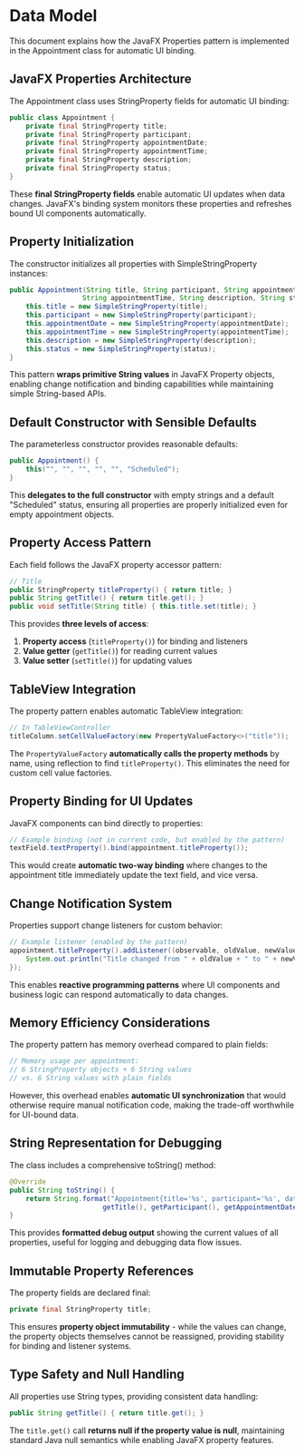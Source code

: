 # Data Model

This document explains how the JavaFX Properties pattern is implemented in the Appointment class for automatic UI binding.

## JavaFX Properties Architecture

The Appointment class uses StringProperty fields for automatic UI binding:

```java
public class Appointment {
    private final StringProperty title;
    private final StringProperty participant;
    private final StringProperty appointmentDate;
    private final StringProperty appointmentTime;
    private final StringProperty description;
    private final StringProperty status;
}
```

These **final StringProperty fields** enable automatic UI updates when data changes. JavaFX's binding system monitors these properties and refreshes bound UI components automatically.

## Property Initialization

The constructor initializes all properties with SimpleStringProperty instances:

```java
public Appointment(String title, String participant, String appointmentDate, 
                  String appointmentTime, String description, String status) {
    this.title = new SimpleStringProperty(title);
    this.participant = new SimpleStringProperty(participant);
    this.appointmentDate = new SimpleStringProperty(appointmentDate);
    this.appointmentTime = new SimpleStringProperty(appointmentTime);
    this.description = new SimpleStringProperty(description);
    this.status = new SimpleStringProperty(status);
}
```

This pattern **wraps primitive String values** in JavaFX Property objects, enabling change notification and binding capabilities while maintaining simple String-based APIs.

## Default Constructor with Sensible Defaults

The parameterless constructor provides reasonable defaults:

```java
public Appointment() {
    this("", "", "", "", "", "Scheduled");
}
```

This **delegates to the full constructor** with empty strings and a default "Scheduled" status, ensuring all properties are properly initialized even for empty appointment objects.

## Property Access Pattern

Each field follows the JavaFX property accessor pattern:

```java
// Title
public StringProperty titleProperty() { return title; }
public String getTitle() { return title.get(); }
public void setTitle(String title) { this.title.set(title); }
```

This provides **three levels of access**:
1. **Property access** (`titleProperty()`) for binding and listeners
2. **Value getter** (`getTitle()`) for reading current values
3. **Value setter** (`setTitle()`) for updating values

## TableView Integration

The property pattern enables automatic TableView integration:

```java
// In TableViewController
titleColumn.setCellValueFactory(new PropertyValueFactory<>("title"));
```

The `PropertyValueFactory` **automatically calls the property methods** by name, using reflection to find `titleProperty()`. This eliminates the need for custom cell value factories.

## Property Binding for UI Updates

JavaFX components can bind directly to properties:

```java
// Example binding (not in current code, but enabled by the pattern)
textField.textProperty().bind(appointment.titleProperty());
```

This would create **automatic two-way binding** where changes to the appointment title immediately update the text field, and vice versa.

## Change Notification System

Properties support change listeners for custom behavior:

```java
// Example listener (enabled by the pattern)
appointment.titleProperty().addListener((observable, oldValue, newValue) -> {
    System.out.println("Title changed from " + oldValue + " to " + newValue);
});
```

This enables **reactive programming patterns** where UI components and business logic can respond automatically to data changes.

## Memory Efficiency Considerations

The property pattern has memory overhead compared to plain fields:

```java
// Memory usage per appointment:
// 6 StringProperty objects + 6 String values
// vs. 6 String values with plain fields
```

However, this overhead enables **automatic UI synchronization** that would otherwise require manual notification code, making the trade-off worthwhile for UI-bound data.

## String Representation for Debugging

The class includes a comprehensive toString() method:

```java
@Override
public String toString() {
    return String.format("Appointment{title='%s', participant='%s', date='%s', time='%s', status='%s'}", 
                       getTitle(), getParticipant(), getAppointmentDate(), getAppointmentTime(), getStatus());
}
```

This provides **formatted debug output** showing the current values of all properties, useful for logging and debugging data flow issues.

## Immutable Property References

The property fields are declared final:

```java
private final StringProperty title;
```

This ensures **property object immutability** - while the values can change, the property objects themselves cannot be reassigned, providing stability for binding and listener systems.

## Type Safety and Null Handling

All properties use String types, providing consistent data handling:

```java
public String getTitle() { return title.get(); }
```

The `title.get()` call **returns null if the property value is null**, maintaining standard Java null semantics while enabling JavaFX property features.
